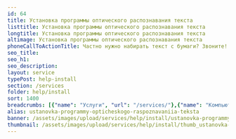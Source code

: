 ```yaml
---
id: 64
title: Установка программы оптического распознавания текста
listtitle: Установка программы оптического распознавания текста
longtitle: Установка программы оптического распознавания текста
altimage: Установка программы оптического распознавания текста
phoneCallToActionTitle: Частно нужно набирать текст с бумаги? Звоните!
seo_title: 
seo_h1: 
seo_description: 
layout: service
typePost: help-install
section: /services
folder: help/install
sort: 1400
breadcrumbs: [{"name": "Услуги", "url": "/services/"},{"name": "Компьютерная помощь", "url": "/services/help/"},{"name": "Установка ПО", "url": "/services/help/install/"}]
alias: ustanovka-programmy-opticheskogo-raspoznavaniia-teksta
banner: /assets/images/upload/services/help/install/ustanovka-programmy-opticheskogo-raspoznavaniia-teksta.jpg
thumbnail: /assets/images/upload/services/help/install/thumb_ustanovka-programmy-opticheskogo-raspoznavaniia-teksta.jpg
---
```

